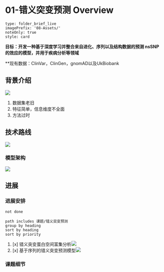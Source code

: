 # 01-错义突变预测 Overview
```ccard
type: folder_brief_live
imagePrefix: '08-Assets/'
noteOnly: true
style: card
```

**目标：开发一种基于深度学习并整合来自进化、序列以及结构数据的预测 nsSNP 的效应的模型，并用于疾病分析等领域**

**现有数据：ClinVar，ClinGen，gnomAD以及UkBiobank


## 背景介绍

![](https://tf-picture-bed-1259792641.cos.ap-beijing.myqcloud.com/20230308162200.png)
1. 数据集老旧
2. 特征简单，信息维度不全面
3. 方法过时

## 技术路线

![](https://tf-picture-bed-1259792641.cos.ap-beijing.myqcloud.com/20230308162513.png)
### 模型架构
![](https://tf-picture-bed-1259792641.cos.ap-beijing.myqcloud.com/20230308162450.png)

## 进展


### 进展安排

```tasks
not done

path includes 课题/错义突变预测
group by heading
sort by heading
sort by priority
```

1. [x] 错义突变蛋白空间富集分析![](https://tf-picture-bed-1259792641.cos.ap-beijing.myqcloud.com/20230308163126.png)
2. [x] 基于序列的错义突变预测模型![](https://tf-picture-bed-1259792641.cos.ap-beijing.myqcloud.com/20230308163202.png)


### 课题细节
